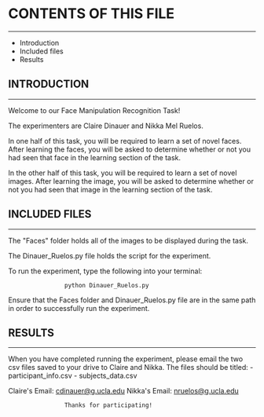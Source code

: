 # CONTENTS OF THIS FILE
---------------------

 * Introduction
 * Included files
 * Results


 ## INTRODUCTION
 ------------
 Welcome to our Face Manipulation Recognition Task!
 
 The experimenters are Claire Dinauer and Nikka Mel Ruelos.

 In one half of this task, you will be required to learn a set of novel faces.
 After learning the faces, you will be asked to determine whether or not you had
 seen that face in the learning section of the task.

 In the other half of this task, you will be required to learn a set of novel images.
 After learning the image, you will be asked to determine whether or not you had
 seen that image in the learning section of the task.


 ## INCLUDED FILES
 ------------
 The "Faces" folder holds all of the images to be displayed during the task.

 The Dinauer_Ruelos.py file holds the script for the experiment.

 To run the experiment, type the following into your terminal:

                    python Dinauer_Ruelos.py

 Ensure that the Faces folder and Dinauer_Ruelos.py file are in the same path
 in order to successfully run the experiment.


## RESULTS
 ------------
 When you have completed running the experiment, please email the two csv
 files saved to your drive to Claire and Nikka. The files should be titled:
    - participant_info.csv
    - subjects_data.csv

 Claire's Email: cdinauer@g.ucla.edu
 Nikka's Email: nruelos@g.ucla.edu

                    Thanks for participating!
